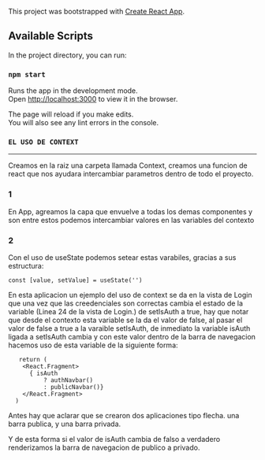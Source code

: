 This project was bootstrapped with [Create React App](https://github.com/facebook/create-react-app).

## Available Scripts

In the project directory, you can run:

### `npm start`

Runs the app in the development mode.<br />
Open [http://localhost:3000](http://localhost:3000) to view it in the browser.

The page will reload if you make edits.<br />
You will also see any lint errors in the console.



### `EL USO DE CONTEXT`
____________________________________________

Creamos en la raiz una carpeta llamada Context, creamos una funcion de react que nos ayudara intercambiar parametros dentro de todo el proyecto. 

### 1️
En App, agreamos la capa que envuelve a todas los demas componentes y son entre estos podemos intercambiar valores en las variables del contexto

### 2️
Con el uso de useState podemos setear estas varabiles, gracias a sus estructura:

```
const [value, setValue] = useState('')
```

En esta aplicacion un ejemplo del uso de context se da en la vista de Login que una vez que las creedenciales son correctas cambia el estado de la variable (Linea 24 de la vista de Login.) de setIsAuth a true, hay que notar que desde el contexto esta variable se la da el valor de false, al pasar el valor de false a true a la varaible setIsAuth, de inmediato la variable isAuth ligada a setIsAuth cambia y con este valor dentro de la barra de navegacion hacemos uso de esta variable de la siguiente forma: 
 
``` 
   return (
    <React.Fragment>
      { isAuth 
          ? authNavbar()
          : publicNavbar()}
    </React.Fragment>
  )
```
Antes hay que aclarar que se crearon dos aplicaciones tipo flecha. una barra publica, y una barra privada.

Y de esta forma si el valor de isAuth cambia de falso a verdadero renderizamos la barra de navegacion de publico a privado.


